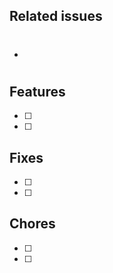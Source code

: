 ## Related issues

<!-- Add related issue here: E.g: #124-->

- #

## Features

- [ ]
- [ ]

## Fixes

- [ ]
- [ ]

## Chores

- [ ]
- [ ]
